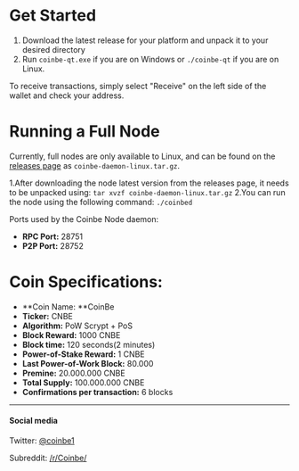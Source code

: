# **Get Started**

1. Download the latest release for your platform and unpack it to your desired directory
2. Run `coinbe-qt.exe` if you are on Windows or `./coinbe-qt` if you are on Linux.

To receive transactions, simply select "Receive" on the left side of the wallet and check your address.

# Running a Full Node
Currently, full nodes are only available to Linux, and can be found on the [releases page](https://github.com/coin-be/core/releases "releases pages") as `coinbe-daemon-linux.tar.gz`.

1.After downloading the node latest version from the releases page, it needs to be unpacked using: `tar xvzf coinbe-daemon-linux.tar.gz`
2.You can run the node using the following command: `./coinbed`

Ports used by the Coinbe Node daemon:
- **RPC Port:** 28751
- **P2P Port:** 28752



# Coin Specifications:
- **Coin Name: **CoinBe
- **Ticker:** CNBE
- **Algorithm:** PoW Scrypt + PoS
- **Block Reward:** 1000 CNBE
- **Block time:** 120 seconds(2 minutes)
- **Power-of-Stake Reward:** 1 CNBE
- **Last Power-of-Work Block:** 80.000
- **Premine:** 20.000.000 CNBE
- **Total Supply:** 100.000.000 CNBE
- **Confirmations per transaction:** 6 blocks


------------

####  Social media

Twitter: [@coinbe1](https://twitter.com/coinbe1 "@coinbe1")

Subreddit: [/r/Coinbe/](https://www.reddit.com/r/Coinbe/ "/r/Coinbe/")
